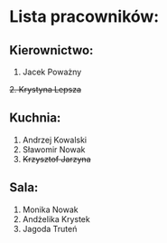 # Lista pracowników:
## Kierownictwo:
1. Jacek Poważny
   
~~2. Krystyna Lepsza~~
   
## Kuchnia:
1. Andrzej Kowalski
2. Sławomir Nowak
3. ~~Krzysztof Jarzyna~~

## Sala:
1. Monika Nowak
2. Andżelika Krystek
3. Jagoda Truteń
